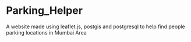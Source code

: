 # Parking_Helper
A website made using leaflet.js, postgis and postgresql to help find people parking locations in Mumbai Area
